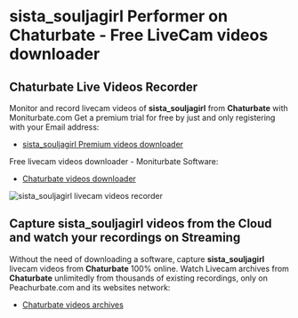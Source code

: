 # sista_souljagirl Performer on Chaturbate - Free LiveCam videos downloader

## Chaturbate Live Videos Recorder

Monitor and record livecam videos of **sista_souljagirl** from **Chaturbate** with Moniturbate.com
Get a premium trial for free by just and only registering with your Email address:
* [sista_souljagirl Premium videos downloader](https://moniturbate.com/request-demo-licence-key.html)

Free livecam videos downloader - Moniturbate Software:
* [Chaturbate videos downloader](https://moniturbate.com/moniturbate-download-software.html)

![sista_souljagirl livecam videos recorder](https://peachurnet.com/templates/moniturbate-software.png)


## Capture sista_souljagirl videos from the Cloud and watch your recordings on Streaming

Without the need of downloading a software, capture **sista_souljagirl** livecam videos from **Chaturbate** 100% online.
Watch Livecam archives from **Chaturbate** unlimitedly from thousands of existing recordings, only on Peachurbate.com and its websites network:
* [Chaturbate videos archives](https://peachurnet.com/)